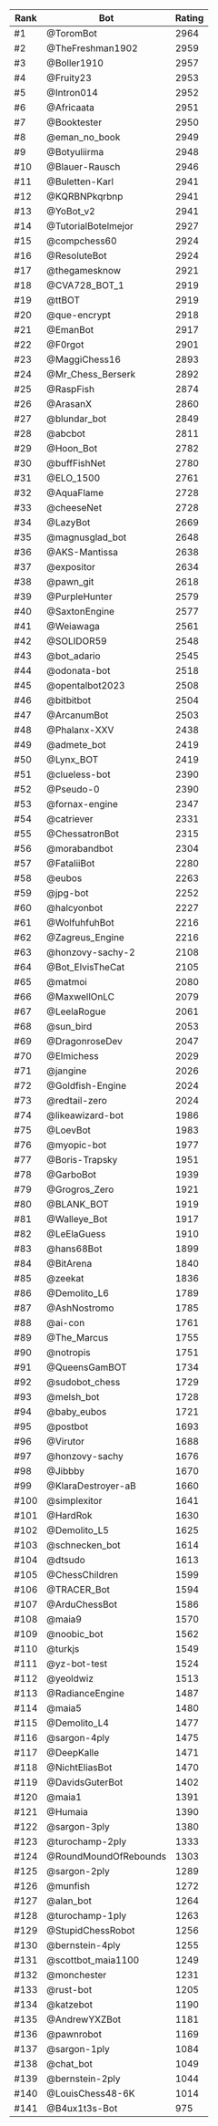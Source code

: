 Rank|Bot|Rating
---|---|---
#1|@ToromBot|2964
#2|@TheFreshman1902|2959
#3|@Boller1910|2957
#4|@Fruity23|2953
#5|@Intron014|2952
#6|@Africaata|2951
#7|@Booktester|2950
#8|@eman_no_book|2949
#9|@Botyuliirma|2948
#10|@Blauer-Rausch|2946
#11|@Buletten-Karl|2941
#12|@KQRBNPkqrbnp|2941
#13|@YoBot_v2|2941
#14|@TutorialBotelmejor|2927
#15|@compchess60|2924
#16|@ResoluteBot|2924
#17|@thegamesknow|2921
#18|@CVA728_BOT_1|2919
#19|@ttBOT|2919
#20|@que-encrypt|2918
#21|@EmanBot|2917
#22|@F0rgot|2901
#23|@MaggiChess16|2893
#24|@Mr_Chess_Berserk|2892
#25|@RaspFish|2874
#26|@ArasanX|2860
#27|@blundar_bot|2849
#28|@abcbot|2811
#29|@Hoon_Bot|2782
#30|@buffFishNet|2780
#31|@ELO_1500|2761
#32|@AquaFlame|2728
#33|@cheeseNet|2728
#34|@LazyBot|2669
#35|@magnusglad_bot|2648
#36|@AKS-Mantissa|2638
#37|@expositor|2634
#38|@pawn_git|2618
#39|@PurpleHunter|2579
#40|@SaxtonEngine|2577
#41|@Weiawaga|2561
#42|@SOLIDOR59|2548
#43|@bot_adario|2545
#44|@odonata-bot|2518
#45|@opentalbot2023|2508
#46|@bitbitbot|2504
#47|@ArcanumBot|2503
#48|@Phalanx-XXV|2438
#49|@admete_bot|2419
#50|@Lynx_BOT|2419
#51|@clueless-bot|2390
#52|@Pseudo-0|2390
#53|@fornax-engine|2347
#54|@catriever|2331
#55|@ChessatronBot|2315
#56|@morabandbot|2304
#57|@FataliiBot|2280
#58|@eubos|2263
#59|@jpg-bot|2252
#60|@halcyonbot|2227
#61|@WolfuhfuhBot|2216
#62|@Zagreus_Engine|2216
#63|@honzovy-sachy-2|2108
#64|@Bot_ElvisTheCat|2105
#65|@matmoi|2080
#66|@MaxwellOnLC|2079
#67|@LeelaRogue|2061
#68|@sun_bird|2053
#69|@DragonroseDev|2047
#70|@Elmichess|2029
#71|@jangine|2026
#72|@Goldfish-Engine|2024
#73|@redtail-zero|2024
#74|@likeawizard-bot|1986
#75|@LoevBot|1983
#76|@myopic-bot|1977
#77|@Boris-Trapsky|1951
#78|@GarboBot|1939
#79|@Grogros_Zero|1921
#80|@BLANK_BOT|1919
#81|@Walleye_Bot|1917
#82|@LeElaGuess|1910
#83|@hans68Bot|1899
#84|@BitArena|1840
#85|@zeekat|1836
#86|@Demolito_L6|1789
#87|@AshNostromo|1785
#88|@ai-con|1761
#89|@The_Marcus|1755
#90|@notropis|1751
#91|@QueensGamBOT|1734
#92|@sudobot_chess|1729
#93|@melsh_bot|1728
#94|@baby_eubos|1721
#95|@postbot|1693
#96|@Virutor|1688
#97|@honzovy-sachy|1676
#98|@Jibbby|1670
#99|@KlaraDestroyer-aB|1660
#100|@simplexitor|1641
#101|@HardRok|1630
#102|@Demolito_L5|1625
#103|@schnecken_bot|1614
#104|@dtsudo|1613
#105|@ChessChildren|1599
#106|@TRACER_Bot|1594
#107|@ArduChessBot|1586
#108|@maia9|1570
#109|@noobic_bot|1562
#110|@turkjs|1549
#111|@yz-bot-test|1524
#112|@yeoldwiz|1513
#113|@RadianceEngine|1487
#114|@maia5|1480
#115|@Demolito_L4|1477
#116|@sargon-4ply|1475
#117|@DeepKalle|1471
#118|@NichtEliasBot|1470
#119|@DavidsGuterBot|1402
#120|@maia1|1391
#121|@Humaia|1390
#122|@sargon-3ply|1380
#123|@turochamp-2ply|1333
#124|@RoundMoundOfRebounds|1303
#125|@sargon-2ply|1289
#126|@munfish|1272
#127|@alan_bot|1264
#128|@turochamp-1ply|1263
#129|@StupidChessRobot|1256
#130|@bernstein-4ply|1255
#131|@scottbot_maia1100|1249
#132|@monchester|1231
#133|@rust-bot|1205
#134|@katzebot|1190
#135|@AndrewYXZBot|1181
#136|@pawnrobot|1169
#137|@sargon-1ply|1084
#138|@chat_bot|1049
#139|@bernstein-2ply|1044
#140|@LouisChess48-6K|1014
#141|@B4ux1t3s-Bot|975
